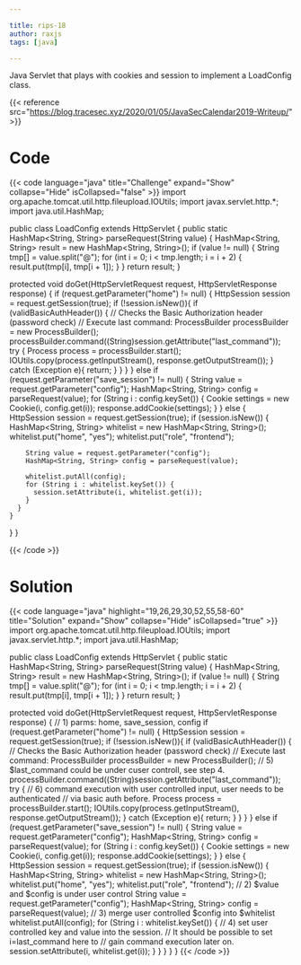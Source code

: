 ```yaml
---

title: rips-18
author: raxjs
tags: [java]

---
```


Java Servlet that plays with cookies and session to implement a LoadConfig class.

<!--more-->
{{< reference src="https://blog.tracesec.xyz/2020/01/05/JavaSecCalendar2019-Writeup/" >}}

# Code
{{< code language="java"  title="Challenge" expand="Show" collapse="Hide" isCollapsed="false" >}}
import org.apache.tomcat.util.http.fileupload.IOUtils;
import javax.servlet.http.*;
import java.util.HashMap;

public class LoadConfig extends HttpServlet {
  public static HashMap<String, String> parseRequest(String value) {
    HashMap<String, String> result = new HashMap<String, String>();
    if (value != null) {
      String tmp[] = value.split("@");
      for (int i = 0; i < tmp.length; i = i + 2) {
        result.put(tmp[i], tmp[i + 1]);
      }
    }
    return result;
  }

  protected void doGet(HttpServletRequest request, HttpServletResponse response) {
    if (request.getParameter("home") != null) {
      HttpSession session = request.getSession(true);
      if (!session.isNew()){
        if (validBasicAuthHeader()) { // Checks the Basic Authorization header (password check)
          // Execute last command:
          ProcessBuilder processBuilder = new ProcessBuilder();
          processBuilder.command((String)session.getAttribute("last_command"));
          try {
            Process process = processBuilder.start();
            IOUtils.copy(process.getInputStream(), response.getOutputStream());
          }
          catch (Exception e){
            return;
          }
        }
      }
    } else if (request.getParameter("save_session") != null) {
      String value = request.getParameter("config");
      HashMap<String, String> config = parseRequest(value);
      for (String i : config.keySet()) {
        Cookie settings = new Cookie(i, config.get(i));
        response.addCookie(settings);
      }
    } else {
      HttpSession session = request.getSession(true);
      if (session.isNew()) {
        HashMap<String, String> whitelist = new HashMap<String, String>();
        whitelist.put("home", "yes");
        whitelist.put("role", "frontend");

        String value = request.getParameter("config");
        HashMap<String, String> config = parseRequest(value);

        whitelist.putAll(config);
        for (String i : whitelist.keySet()) {
          session.setAttribute(i, whitelist.get(i));
        }
      }
    }
  }
}

{{< /code >}}

# Solution
{{< code language="java" highlight="19,26,29,30,52,55,58-60" title="Solution" expand="Show" collapse="Hide" isCollapsed="true" >}}
import org.apache.tomcat.util.http.fileupload.IOUtils;
import javax.servlet.http.*;
import java.util.HashMap;

public class LoadConfig extends HttpServlet {
  public static HashMap<String, String> parseRequest(String value) {
    HashMap<String, String> result = new HashMap<String, String>();
    if (value != null) {
      String tmp[] = value.split("@");
      for (int i = 0; i < tmp.length; i = i + 2) {
        result.put(tmp[i], tmp[i + 1]);
      }
    }
    return result;
  }

  protected void doGet(HttpServletRequest request, HttpServletResponse response) {
    // 1) parms: home, save_session, config
    if (request.getParameter("home") != null) {
      HttpSession session = request.getSession(true);
      if (!session.isNew()){
        if (validBasicAuthHeader()) { // Checks the Basic Authorization header (password check)
          // Execute last command:
          ProcessBuilder processBuilder = new ProcessBuilder();
	  // 5) $last_command could be under cuser controll, see step 4.
          processBuilder.command((String)session.getAttribute("last_command"));
          try {
            // 6) command execution with user controlled input, user needs to be authenticated
	    //    via basic auth before.
            Process process = processBuilder.start();
            IOUtils.copy(process.getInputStream(), response.getOutputStream());
          }
          catch (Exception e){
            return;
          }
        }
      }
    } else if (request.getParameter("save_session") != null) {
      String value = request.getParameter("config");
      HashMap<String, String> config = parseRequest(value);
      for (String i : config.keySet()) {
        Cookie settings = new Cookie(i, config.get(i));
        response.addCookie(settings);
      }
    } else {
      HttpSession session = request.getSession(true);
      if (session.isNew()) {
        HashMap<String, String> whitelist = new HashMap<String, String>();
        whitelist.put("home", "yes");
        whitelist.put("role", "frontend");
	// 2) $value and $config is under user control
        String value = request.getParameter("config");
        HashMap<String, String> config = parseRequest(value);
	// 3) merge user controlled $config into $whitelist
        whitelist.putAll(config);
        for (String i : whitelist.keySet()) {
          // 4) set user controlled key and value into the session.
	  //    It should be possible to set i=last_command here to
	  //    gain command execution later on.
          session.setAttribute(i, whitelist.get(i));
        }
      }
    }
  }
}
{{< /code >}}
